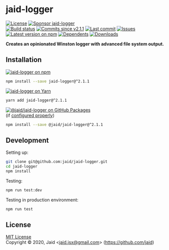 # jaid-logger


<a href="https://raw.githubusercontent.com/jaid/jaid-logger/master/license.txt"><img src="https://img.shields.io/github/license/jaid/jaid-logger?style=flat-square" alt="License"/></a> <a href="https://github.com/sponsors/jaid"><img src="https://img.shields.io/badge/<3-Sponsor-FF45F1?style=flat-square" alt="Sponsor jaid-logger"/></a>  
<a href="https://actions-badge.atrox.dev/jaid/jaid-logger/goto"><img src="https://img.shields.io/endpoint.svg?style=flat-square&url=https%3A%2F%2Factions-badge.atrox.dev%2Fjaid%2Fjaid-logger%2Fbadge" alt="Build status"/></a> <a href="https://github.com/jaid/jaid-logger/commits"><img src="https://img.shields.io/github/commits-since/jaid/jaid-logger/v2.1.1?style=flat-square&logo=github" alt="Commits since v2.1.1"/></a> <a href="https://github.com/jaid/jaid-logger/commits"><img src="https://img.shields.io/github/last-commit/jaid/jaid-logger?style=flat-square&logo=github" alt="Last commit"/></a> <a href="https://github.com/jaid/jaid-logger/issues"><img src="https://img.shields.io/github/issues/jaid/jaid-logger?style=flat-square&logo=github" alt="Issues"/></a>  
<a href="https://npmjs.com/package/jaid-logger"><img src="https://img.shields.io/npm/v/jaid-logger?style=flat-square&logo=npm&label=latest%20version" alt="Latest version on npm"/></a> <a href="https://github.com/jaid/jaid-logger/network/dependents"><img src="https://img.shields.io/librariesio/dependents/npm/jaid-logger?style=flat-square&logo=npm" alt="Dependents"/></a> <a href="https://npmjs.com/package/jaid-logger"><img src="https://img.shields.io/npm/dm/jaid-logger?style=flat-square&logo=npm" alt="Downloads"/></a>

**Creates an opinionated Winston logger with advanced file system output.**





## Installation

<a href="https://npmjs.com/package/jaid-logger"><img src="https://img.shields.io/badge/npm-jaid--logger-C23039?style=flat-square&logo=npm" alt="jaid-logger on npm"/></a>

```bash
npm install --save jaid-logger@^2.1.1
```

<a href="https://yarnpkg.com/package/jaid-logger"><img src="https://img.shields.io/badge/Yarn-jaid--logger-2F8CB7?style=flat-square&logo=yarn&logoColor=white" alt="jaid-logger on Yarn"/></a>

```bash
yarn add jaid-logger@^2.1.1
```

<a href="https://github.com/jaid/jaid-logger/packages"><img src="https://img.shields.io/badge/GitHub Packages-@jaid/jaid--logger-24282e?style=flat-square&logo=github" alt="@jaid/jaid-logger on GitHub Packages"/></a>  
(if [configured properly](https://help.github.com/en/github/managing-packages-with-github-packages/configuring-npm-for-use-with-github-packages))

```bash
npm install --save @jaid/jaid-logger@^2.1.1
```





















## Development



Setting up:
```bash
git clone git@github.com:jaid/jaid-logger.git
cd jaid-logger
npm install
```
Testing:
```bash
npm run test:dev
```
Testing in production environment:
```bash
npm run test
```


## License
[MIT License](https://raw.githubusercontent.com/jaid/jaid-logger/master/license.txt)  
Copyright © 2020, Jaid \<jaid.jsx@gmail.com> (https://github.com/jaid)
